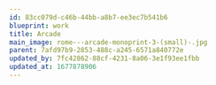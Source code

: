 ```yaml
---
id: 83cc079d-c46b-44bb-a8b7-ee3ec7b541b6
blueprint: work
title: Arcade
main_image: rome---arcade-monoprint-3-(small)-.jpg
parent: 7afd97b9-2853-488c-a245-6571a840772e
updated_by: 7fc42862-88cf-4231-8a06-3e1f93ee1fbb
updated_at: 1677878906
---
```

